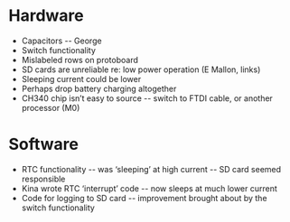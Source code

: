 # Hardware
- Capacitors -- George
- Switch functionality
- Mislabeled rows on protoboard
- SD cards are unreliable re: low power operation (E Mallon, links)
- Sleeping current could be lower
- Perhaps drop battery charging altogether
- CH340 chip isn’t easy to source -- switch to FTDI cable, or another processor (M0)

# Software
- RTC functionality -- was ‘sleeping’ at high current -- SD card seemed responsible
- Kina wrote RTC ‘interrupt’ code -- now sleeps at much lower current
- Code for logging to SD card -- improvement brought about by the switch functionality

